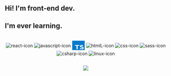 ## Hi! I'm front-end dev. 
## I'm ever learning.
<div align="center">

<div style="display: inline_block"><br>  
  <img align="center" alt="react-icon" height="30" width="40" src="https://cdn.jsdelivr.net/gh/devicons/devicon/icons/react/react-original.svg">
  <img align="center" alt="javascript-icon" height="30" width="40" src="https://cdn.jsdelivr.net/gh/devicons/devicon/icons/javascript/javascript-original.svg">
  <img align="center" alt="typescript-icon" height="30" width="40" src="https://raw.githubusercontent.com/devicons/devicon/master/icons/typescript/typescript-plain.svg">
  <img align="center" alt="htmlL-icon" height="30" width="40" src="https://cdn.jsdelivr.net/gh/devicons/devicon/icons/html5/html5-original.svg">
  <img align="center" alt="css-icon" height="30" width="40" src="https://cdn.jsdelivr.net/gh/devicons/devicon/icons/css3/css3-original.svg">
    <img align="center" alt="sass-icon" height="30" width="40" src="https://cdn.jsdelivr.net/gh/devicons/devicon/icons/sass/sass-original.svg">
  <img align="center" alt="csharp-icon" height="30" width="40" src="https://cdn.jsdelivr.net/gh/devicons/devicon/icons/csharp/csharp-original.svg">  
  <img align="center" alt="linux-icon" height="30" width="40" src="https://cdn.jsdelivr.net/gh/devicons/devicon/icons/linux/linux-original.svg">
  
  ##
 
<div> 

 <a href="https://www.linkedin.com/in/marcos-daniel-081a47221/?fbclid=IwAR2kfPeEmt1d2jujBjt1OKn4BdKZ3fxVTeiCfeyGlZA5OyCaiuaJ3djfiKQ" target="_blank"><img src="https://img.shields.io/badge/-LinkedIn-%230077B5?style=for-the-badge&logo=linkedin&logoColor=white" target="_blank"></a> 

 
</div>
